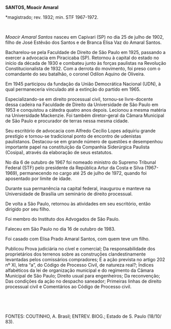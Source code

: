 **SANTOS, Moacir Amaral**

\*magistrado; rev. 1932; min. STF 1967-1972.

 

*Moacir Amaral Santos* nasceu em Capivari (SP) no dia 25 de julho de
1902, filho de José Estêvão dos Santos e de Branca Elisa Vaz do Amaral
Santos.

Bacharelou-se pela Faculdade de Direito de São Paulo em 1925, passando a
exercer a advocacia em Piracicaba (SP). Retornou à capital do estado no
início da década de 1930 e combateu junto às forças paulistas na
Revolução Constitucionalista de 1932. Com a derrota do movimento, foi
preso com o comandante do seu batalhão, o coronel Odilon Aquino de
Oliveira.

Em 1945 participou da fundação da União Democrática Nacional (UDN), à
qual permaneceria vinculado até a extinção do partido em 1965.

Especializando-se em direito processual civil, tornou-se livre-docente
dessa cadeira na Faculdade de Direito da Universidade de São Paulo em
1953 e conquistou a cátedra quatro anos depois. Lecionou a mesma matéria
na Universidade Mackenzie. Foi também diretor-geral da Câmara Municipal
de São Paulo e procurador de terras nessa mesma cidade.

Seu escritório de advocacia com Alfredo Cecílio Lopes adquiriu grande
prestígio e tornou-se tradicional ponto de encontro de udenistas
paulistanos. Destacou-se em grande número de questões e desempenhou
importante papel na constituição da Companhia Siderúrgica Paulista
(Cosipa), através da elaboração de seus estatutos.

No dia 6 de outubro de 1967 foi nomeado ministro do Supremo Tribunal
Federal (STF) pelo presidente da República Artur da Costa e Silva
(1967-1969), permanecendo no cargo até 25 de julho de 1972, quando foi
aposentado por limite de idade.

Durante sua permanência na capital federal, inaugurou e manteve na
Universidade de Brasília um seminário de direito processual.

De volta a São Paulo, retornou às atividades em seu escritório, então
dirigido por seu filho.

Foi membro do Instituto dos Advogados de São Paulo.

Faleceu em São Paulo no dia 16 de outubro de 1983.

Foi casado com Elisa Prado Amaral Santos, com quem teve um filho.

Publicou Prova judiciária no cível e comercial; Da responsabilidade dos
proprietários dos terrenos sobre as construções clandestinamente
levantadas pelos comissários compradores; É a ação prevista no artigo
202 nº XI, letra “a”, do Código de Processo Civil, de natureza real?;
Índices alfabéticos da lei de organização municipal e do regimento da
Câmara Municipal de São Paulo; Direito usual para engenheiros; Da
reconvenção; Das condições da ação no despacho saneador; Primeiras
linhas de direito processual civil e Comentários ao Código de Processo
civil.

 

 

FONTES: COUTINHO, A. Brasil; ENTREV. BIOG.; Estado de S. Paulo (18/10/
83).

 
